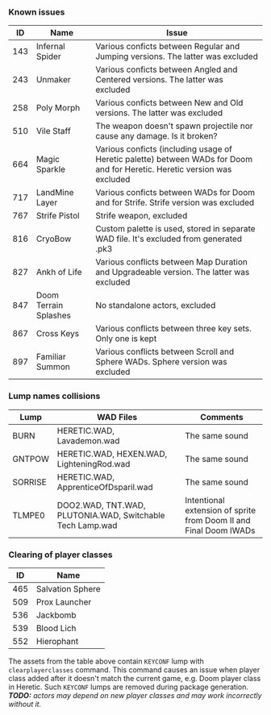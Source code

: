 ### Known issues
|ID |Name | Issue |
|---|-----|-------|
|143|Infernal Spider|Various conficts between Regular and Jumping versions. The latter was excluded|
|243|Unmaker|Various conficts between Angled and Centered versions. The latter was excluded|
|258|Poly Morph|Various conficts between New and Old versions. The latter was excluded|
|510|Vile Staff|The weapon doesn't spawn projectile nor cause any damage. Is it broken?|
|664|Magic Sparkle|Various conficts (including usage of Heretic palette) between WADs for Doom and for Heretic. Heretic version was excluded|
|717|LandMine Layer|Various conficts between WADs for Doom and for Strife. Strife version was excluded|
|767|Strife Pistol|Strife weapon, excluded|
|816|CryoBow|Custom palette is used, stored in separate WAD file. It's excluded from generated .pk3|
|827|Ankh of Life|Various conflicts between Map Duration and Upgradeable version. The latter was excluded|
|847|Doom Terrain Splashes|No standalone actors, excluded|
|867|Cross Keys|Various conflicts between three key sets. Only one is kept|
|897|Familiar Summon|Various conflicts between Scroll and Sphere WADs. Sphere version was excluded|

### Lump names collisions
|Lump|WAD Files|Comments|
|---|---|---|
|BURN|HERETIC.WAD, Lavademon.wad|The same sound|
|GNTPOW|HERETIC.WAD, HEXEN.WAD, LighteningRod.wad|The same sound|
|SORRISE|HERETIC.WAD, ApprenticeOfDsparil.wad|The same sound|
|TLMPE0|DOO2.WAD, TNT.WAD, PLUTONIA.WAD, Switchable Tech Lamp.wad|Intentional extension of sprite from Doom II and Final Doom IWADs|

### Clearing of player classes
|ID|Name|
|---|----|
|465|Salvation Sphere|
|509|Prox Launcher|
|536|Jackbomb|
|539|Blood Lich|
|552|Hierophant|
The assets from the table above contain `KEYCONF` lump with `clearplayerclasses` command. This command causes an issue when player class added after it doesn't match the current game, e.g. Doom player class in Heretic. Such `KEYCONF` lumps are removed during package generation.  
_**TODO:** actors may depend on new player classes and may work incorrectly without it._
